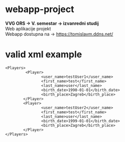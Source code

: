 # webapp-project
**VVG ORS -> V. semestar -> izvanredni studij**\
Web aplikacije projekt\
Webapp dostupna na -> https://tomislavm.ddns.net/

# valid xml example

```<?xml version="1.0"?>
<Players>
         <Player>
                <user_name>testUser1</user_name>
                <first_name>test</first_name>
                <last_name>user</last_name>
                <birth_date>1990-01-01</birth_date>
                <birth_place>Zagreb</birth_place>
        </Player>
        <Player>
                <user_name>testUser2</user_name>
                <first_name>test</first_name>
                <last_name>user</last_name>
                <birth_date>1999-01-01</birth_date>
                <birth_place>Zagreb</birth_place>
        </Player>
</Players>
```
